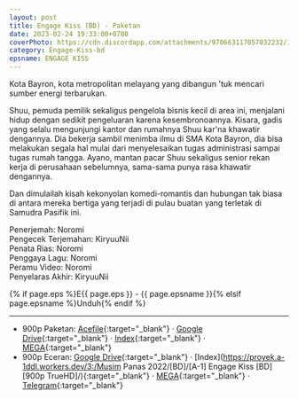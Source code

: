 ```yaml
---
layout: post
title: Engage Kiss (BD) - Paketan
date: 2023-02-24 19:33:00+0700
coverPhoto: https://cdn.discordapp.com/attachments/970663117057032232/1078673870296457316/engage-kiss-anime-characters-hd-wallpaper-uhdpaper.png
category: Engage-Kiss-bd
epsname: ENGAGE KISS
---
```


Kota Bayron, kota metropolitan melayang yang dibangun 'tuk mencari sumber energi terbarukan.

Shuu, pemuda pemilik sekaligus pengelola bisnis kecil di area ini, menjalani hidup dengan sedikit pengeluaran karena kesembronoannya.
Kisara, gadis yang selalu mengunjungi kantor dan rumahnya Shuu kar'na khawatir dengannya. Dia bekerja sambil menimba ilmu di SMA Kota Bayron, dia bisa melakukan segala hal mulai dari menyelesaikan tugas administrasi sampai tugas rumah tangga.
Ayano, mantan pacar Shuu sekaligus senior rekan kerja di perusahaan sebelumnya, sama-sama punya rasa khawatir dengannya.

Dan dimulailah kisah kekonyolan komedi-romantis dan hubungan tak biasa di antara mereka bertiga yang terjadi di pulau buatan yang terletak di Samudra Pasifik ini.

Penerjemah: Noromi<br>
Pengecek Terjemahan: KiryuuNii<br>
Penata Rias: Noromi<br>
Penggaya Lagu: Noromi<br>
Peramu Video: Noromi<br>
Penyelaras Akhir: KiryuuNii<br>

{% if page.eps %}E{{ page.eps }} - {{ page.epsname }}{% elsif page.epsname %}Unduh{% endif %}

---
- 900p Paketan: [Acefile](https://acefile.co/f/95853201){:target="_blank"} &middot; [Google Drive](https://drive.google.com/file/d/1vfepSiaZteAARbEs7GdVhNFlavDt7jWp/view?usp=share_link){:target="_blank"} &middot; [Index](https://proyek.a-1ddl.workers.dev/1:/%5BA-1%5D%20Engage%20Kiss%20%5BBD%5D%5B900p%20TrueHD%5D.7z){:target="_blank"} &middot; [MEGA](https://mega.nz/file/qFp2WY5L#CzlUZ1hpIZ6ceuBfST3BdYokeIqObP6wc5qiLEG6hGs){:target="_blank"}<br>
- 900p Eceran: [Google Drive](https://drive.google.com/drive/folders/1Fow5EwRogmHAzi-Idy5WS2judqS_ol7g?usp=share_link){:target="_blank"} &middot; [Index](https://proyek.a-1ddl.workers.dev/3:/Musim Panas 2022/[BD]/[A-1] Engage Kiss [BD][900p TrueHD]/){:target="_blank"} &middot; [MEGA](https://mega.nz/folder/TQNHUaqQ#d1YpQBeawZuUMRgQdOW-Dw){:target="_blank"} &middot; [Telegram](https://t.me/a1fansub/204){:target="_blank"}
